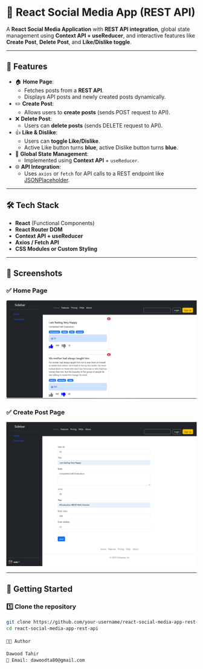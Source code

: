 # 🚀 React Social Media App (REST API)

A **React Social Media Application** with **REST API integration**, global state management using **Context API + useReducer**, and interactive features like **Create Post**, **Delete Post**, and **Like/Dislike toggle**.

---

## 📂 Features

- 🏠 **Home Page**:
  - Fetches posts from a **REST API**.
  - Displays API posts and newly created posts dynamically.
- ✏️ **Create Post**:
  - Allows users to **create posts** (sends POST request to API).
- ❌ **Delete Post**:
  - Users can **delete posts** (sends DELETE request to API).
- 👍 **Like & Dislike**:
  - Users can **toggle Like/Dislike**.
  - Active Like button turns **blue**, active Dislike button turns **blue**.
- 🔄 **Global State Management**:
  - Implemented using **Context API** + `useReducer`.
- 🌐 **API Integration**:
  - Uses `axios` or `fetch` for API calls to a REST endpoint like [JSONPlaceholder](https://jsonplaceholder.typicode.com/).

---

## 🛠️ Tech Stack

- **React** (Functional Components)
- **React Router DOM**
- **Context API + useReducer**
- **Axios / Fetch API**
- **CSS Modules or Custom Styling**

---

## 📸 Screenshots

### ✅ Home Page

![Home Page](public/Home.png)

### ✅ Create Post Page

![Create Post Page](public/create.png)

---

## 🚀 Getting Started

### 1️⃣ Clone the repository

```bash
git clone https://github.com/your-username/react-social-media-app-rest-api.git
cd react-social-media-app-rest-api

👨‍💻 Author

Dawood Tahir
📧 Email: dawoodta80@gmail.com
```
